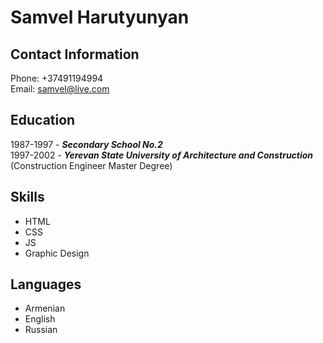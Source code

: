 # Samvel Harutyunyan

## Contact Information  
Phone: +37491194994  
Email: samvel@live.com  


## Education
1987-1997 -  ***Secondary School No.2***  
1997-2002 -  ***Yerevan State University of Architecture and Construction*** (Construction Engineer Master Degree)  


## Skills
* HTML  
* CSS  
* JS  
* Graphic Design


## Languages
* Armenian  
* English  
* Russian  


